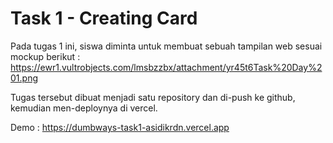 # Task 1 - Creating Card

Pada tugas 1 ini, siswa diminta untuk membuat sebuah tampilan web sesuai mockup berikut :
<https://ewr1.vultrobjects.com/lmsbzzbx/attachment/yr45t6Task%20Day%201.png>

Tugas tersebut dibuat menjadi satu repository dan di-push ke github, kemudian men-deploynya di vercel.

Demo : <https://dumbways-task1-asidikrdn.vercel.app>

